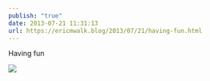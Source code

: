 ```yaml
---
publish: "true"
date: 2013-07-21 11:31:13
url: https://ericmwalk.blog/2013/07/21/having-fun.html
---
```


Having fun

![](https://ericmwalk.blog/uploads/2022/2e09e12ada.jpg)